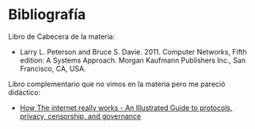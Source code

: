# Bibliografía

Libro de Cabecera de la materia:

- Larry L. Peterson and Bruce S. Davie. 2011. Computer Networks, Fifth edition: A Systems Approach. Morgan Kaufmann Publishers Inc., San Francisco, CA, USA.

Libro complementario que no vimos en la materia pero me pareció didáctico:

- [How The internet really works - An Illustrated Guide to protocols, privacy, censorship, and governance](https://catnip.article19.org/)

